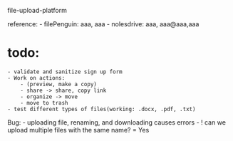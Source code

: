 file-upload-platform

reference:
    - filePenguin: aaa, aaa
    - nolesdrive: aaa, aaa@aaa,aaa
# todo:
    - validate and sanitize sign up form
    - Work on actions:
        - (preview, make a copy)
        - share -> share, copy link
        - organize -> move
        - move to trash
    - test different types of files(working: .docx, .pdf, .txt)

Bug: 
    - uploading file, renaming, and downloading causes errors
    - ! can we upload multiple files with the same name? = Yes
